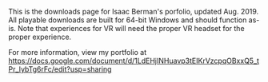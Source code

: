 This is the downloads page for Isaac Berman's porfolio, updated Aug. 2019. All playable downloads are built for 64-bit Windows and should function as-is. Note that experiences for VR will need the proper VR headset for the proper experience.

For more information, view my portfolio at https://docs.google.com/document/d/1LdEHjINHuavp3tEIKrVzcpqOBxxQ5_tPr_IybTg6rFc/edit?usp=sharing
